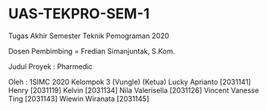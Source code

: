 # UAS-TEKPRO-SEM-1
Tugas Akhir Semester Teknik Pemograman 2020

Dosen Pembimbing = Fredian Simanjuntak, S.Kom.

Judul Proyek : Pharmedic

Oleh : 1SIMC 2020 Kelompok 3 (Vungle)
(Ketua) Lucky Aprianto [2031141]
Henry [2031119]
Kelvin [2031134]
Nila Valerisella [2031126]
Vincent Vanesse Ting [2031143]
Wiewin Wiranata [2031145]

